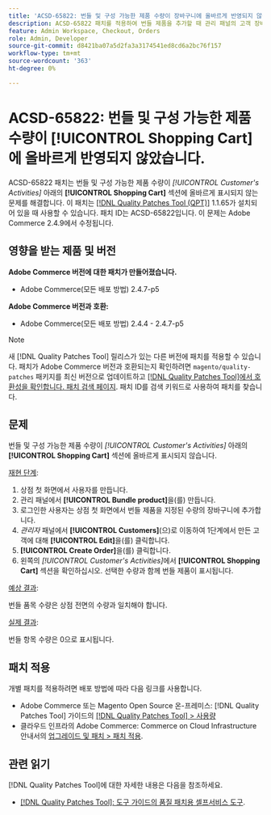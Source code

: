```yaml
---
title: 'ACSD-65822: 번들 및 구성 가능한 제품 수량이 장바구니에 올바르게 반영되지 않음'
description: ACSD-65822 패치를 적용하여 번들 제품을 추가할 때 관리 패널의 고객 장바구니 섹션에 수량이 0으로 표시되는 Adobe Commerce 문제를 해결합니다.
feature: Admin Workspace, Checkout, Orders
role: Admin, Developer
source-git-commit: d8421ba07a5d2fa3a3174541ed8cd6a2bc76f157
workflow-type: tm+mt
source-wordcount: '363'
ht-degree: 0%

---
```



# ACSD-65822: 번들 및 구성 가능한 제품 수량이 [!UICONTROL Shopping Cart]에 올바르게 반영되지 않았습니다.

ACSD-65822 패치는 번들 및 구성 가능한 제품 수량이 *[!UICONTROL Customer's Activities]* 아래의 **[!UICONTROL Shopping Cart]** 섹션에 올바르게 표시되지 않는 문제를 해결합니다. 이 패치는 [[!DNL Quality Patches Tool (QPT)]](/help/tools/quality-patches-tool/quality-patches-tool-to-self-serve-quality-patches.md) 1.1.65가 설치되어 있을 때 사용할 수 있습니다. 패치 ID는 ACSD-65822입니다. 이 문제는 Adobe Commerce 2.4.9에서 수정됩니다.

## 영향을 받는 제품 및 버전

**Adobe Commerce 버전에 대한 패치가 만들어졌습니다.**

* Adobe Commerce(모든 배포 방법) 2.4.7-p5

**Adobe Commerce 버전과 호환:**

* Adobe Commerce(모든 배포 방법) 2.4.4 - 2.4.7-p5

>[!NOTE]
>
>새 [!DNL Quality Patches Tool] 릴리스가 있는 다른 버전에 패치를 적용할 수 있습니다. 패치가 Adobe Commerce 버전과 호환되는지 확인하려면 `magento/quality-patches` 패키지를 최신 버전으로 업데이트하고 [[!DNL Quality Patches Tool]에서 호환성을 확인합니다. 패치 검색 페이지](https://experienceleague.adobe.com/tools/commerce-quality-patches/index.html?lang=ko). 패치 ID를 검색 키워드로 사용하여 패치를 찾습니다.

## 문제

번들 및 구성 가능한 제품 수량이 *[!UICONTROL Customer's Activities]* 아래의 **[!UICONTROL Shopping Cart]** 섹션에 올바르게 표시되지 않습니다.

<u>재현 단계</u>:

1. 상점 첫 화면에서 사용자를 만듭니다.
2. 관리 패널에서 **[!UICONTROL Bundle product]**&#x200B;을(를) 만듭니다.
3. 로그인한 사용자는 상점 첫 화면에서 번들 제품을 지정된 수량의 장바구니에 추가합니다.
4. *관리자* 패널에서 **[!UICONTROL Customers]**(으)로 이동하여 1단계에서 만든 고객에 대해 **[!UICONTROL Edit]**&#x200B;을(를) 클릭합니다.
5. **[!UICONTROL Create Order]**&#x200B;을(를) 클릭합니다.
6. 왼쪽의 *[!UICONTROL Customer's Activities]*&#x200B;에서 **[!UICONTROL Shopping Cart]** 섹션을 확인하십시오. 선택한 수량과 함께 번들 제품이 표시됩니다.

<u>예상 결과</u>:

번들 품목 수량은 상점 전면의 수량과 일치해야 합니다.

<u>실제 결과</u>:

번들 항목 수량은 0으로 표시됩니다.

## 패치 적용

개별 패치를 적용하려면 배포 방법에 따라 다음 링크를 사용합니다.

* Adobe Commerce 또는 Magento Open Source 온-프레미스: [!DNL Quality Patches Tool] 가이드의 [[!DNL Quality Patches Tool] > 사용량](/help/tools/quality-patches-tool/usage.md)
* 클라우드 인프라의 Adobe Commerce: Commerce on Cloud Infrastructure 안내서의 [업그레이드 및 패치 > 패치 적용](https://experienceleague.adobe.com/docs/commerce-cloud-service/user-guide/develop/upgrade/apply-patches.html?lang=ko).

## 관련 읽기

[!DNL Quality Patches Tool]에 대한 자세한 내용은 다음을 참조하세요.

* [[!DNL Quality Patches Tool]: 도구 가이드의 품질 패치용 셀프서비스 도구](/help/tools/quality-patches-tool/quality-patches-tool-to-self-serve-quality-patches.md).
